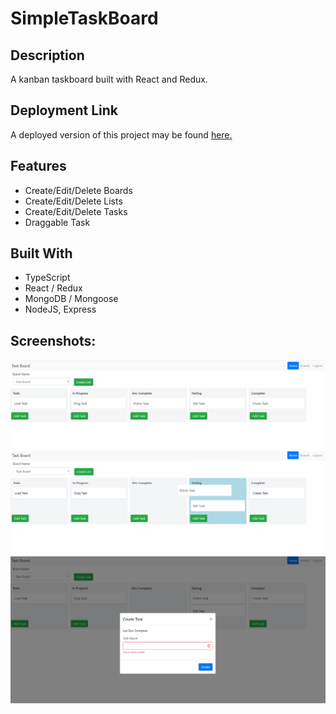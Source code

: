 # SimpleTaskBoard

## Description

A kanban taskboard built with React and Redux.

## Deployment Link

A deployed version of this project may be found [here.](https://simple-task-board.herokuapp.com/)

## Features

- Create/Edit/Delete Boards
- Create/Edit/Delete Lists
- Create/Edit/Delete Tasks
- Draggable Task

## Built With

- TypeScript
- React / Redux
- MongoDB / Mongoose
- NodeJS, Express

## Screenshots:

![Alt text](https://github.com/Timc3209/SimpleTaskBoard/blob/master/examples/TaskBoard.png)
![Alt text](https://github.com/Timc3209/SimpleTaskBoard/blob/master/examples/DragNDrop.png)
![Alt text](https://github.com/Timc3209/SimpleTaskBoard/blob/master/examples/AddTask.png)
